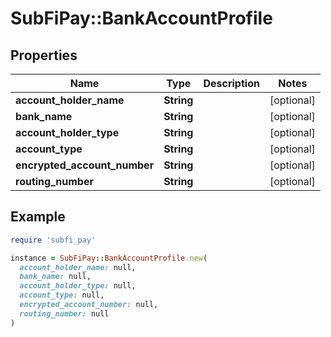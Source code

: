 # SubFiPay::BankAccountProfile

## Properties

| Name | Type | Description | Notes |
| ---- | ---- | ----------- | ----- |
| **account_holder_name** | **String** |  | [optional] |
| **bank_name** | **String** |  | [optional] |
| **account_holder_type** | **String** |  | [optional] |
| **account_type** | **String** |  | [optional] |
| **encrypted_account_number** | **String** |  | [optional] |
| **routing_number** | **String** |  | [optional] |

## Example

```ruby
require 'subfi_pay'

instance = SubFiPay::BankAccountProfile.new(
  account_holder_name: null,
  bank_name: null,
  account_holder_type: null,
  account_type: null,
  encrypted_account_number: null,
  routing_number: null
)
```

